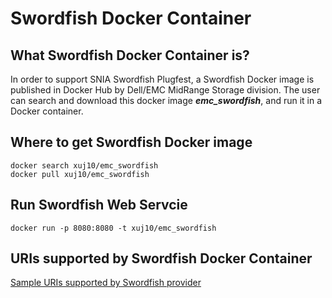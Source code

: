 # Swordfish Docker Container

## What Swordfish Docker Container is?
In order to support SNIA Swordfish Plugfest, a Swordfish Docker image is published in Docker Hub by Dell/EMC MidRange Storage division.
The user can search and download this docker image **_emc_swordfish_**, and run it in a Docker container.

## Where to get Swordfish Docker image
```
docker search xuj10/emc_swordfish
docker pull xuj10/emc_swordfish
```

## Run Swordfish Web Servcie
 ```
docker run -p 8080:8080 -t xuj10/emc_swordfish
```

## URIs supported by Swordfish Docker Container
[Sample URIs supported by Swordfish provider](sample.md)
